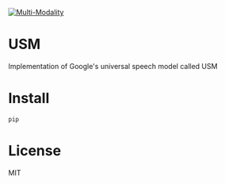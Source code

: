 [![Multi-Modality](agorabanner.png)](https://discord.gg/qUtxnK2NMf)

# USM
Implementation of Google's universal speech model called USM


# Install
`pip `

# License
MIT



